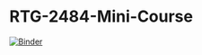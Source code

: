 # RTG-2484-Mini-Course

[![Binder](https://mybinder.org/badge_logo.svg)](https://mybinder.org/v2/gh/AStrittmatter/RTG-2484-Mini-Course/HEAD)
